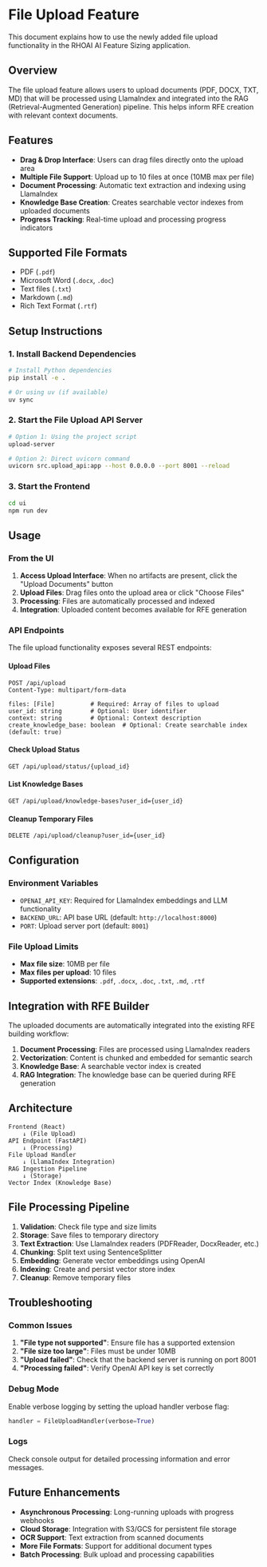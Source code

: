 # File Upload Feature

This document explains how to use the newly added file upload functionality in the RHOAI AI Feature Sizing application.

## Overview

The file upload feature allows users to upload documents (PDF, DOCX, TXT, MD) that will be processed using LlamaIndex and integrated into the RAG (Retrieval-Augmented Generation) pipeline. This helps inform RFE creation with relevant context documents.

## Features

- **Drag & Drop Interface**: Users can drag files directly onto the upload area
- **Multiple File Support**: Upload up to 10 files at once (10MB max per file)
- **Document Processing**: Automatic text extraction and indexing using LlamaIndex
- **Knowledge Base Creation**: Creates searchable vector indexes from uploaded documents
- **Progress Tracking**: Real-time upload and processing progress indicators

## Supported File Formats

- PDF (`.pdf`)
- Microsoft Word (`.docx`, `.doc`)
- Text files (`.txt`)
- Markdown (`.md`)
- Rich Text Format (`.rtf`)

## Setup Instructions

### 1. Install Backend Dependencies

```bash
# Install Python dependencies
pip install -e .

# Or using uv (if available)
uv sync
```

### 2. Start the File Upload API Server

```bash
# Option 1: Using the project script
upload-server

# Option 2: Direct uvicorn command
uvicorn src.upload_api:app --host 0.0.0.0 --port 8001 --reload
```

### 3. Start the Frontend

```bash
cd ui
npm run dev
```

## Usage

### From the UI

1. **Access Upload Interface**: When no artifacts are present, click the "Upload Documents" button
2. **Upload Files**: Drag files onto the upload area or click "Choose Files"
3. **Processing**: Files are automatically processed and indexed
4. **Integration**: Uploaded content becomes available for RFE generation

### API Endpoints

The file upload functionality exposes several REST endpoints:

#### Upload Files
```http
POST /api/upload
Content-Type: multipart/form-data

files: [File]          # Required: Array of files to upload
user_id: string        # Optional: User identifier
context: string        # Optional: Context description
create_knowledge_base: boolean  # Optional: Create searchable index (default: true)
```

#### Check Upload Status
```http
GET /api/upload/status/{upload_id}
```

#### List Knowledge Bases
```http
GET /api/upload/knowledge-bases?user_id={user_id}
```

#### Cleanup Temporary Files
```http
DELETE /api/upload/cleanup?user_id={user_id}
```

## Configuration

### Environment Variables

- `OPENAI_API_KEY`: Required for LlamaIndex embeddings and LLM functionality
- `BACKEND_URL`: API base URL (default: `http://localhost:8000`)
- `PORT`: Upload server port (default: `8001`)

### File Upload Limits

- **Max file size**: 10MB per file
- **Max files per upload**: 10 files
- **Supported extensions**: `.pdf`, `.docx`, `.doc`, `.txt`, `.md`, `.rtf`

## Integration with RFE Builder

The uploaded documents are automatically integrated into the existing RFE building workflow:

1. **Document Processing**: Files are processed using LlamaIndex readers
2. **Vectorization**: Content is chunked and embedded for semantic search
3. **Knowledge Base**: A searchable vector index is created
4. **RAG Integration**: The knowledge base can be queried during RFE generation

## Architecture

```
Frontend (React)
    ↓ (File Upload)
API Endpoint (FastAPI)
    ↓ (Processing)
File Upload Handler
    ↓ (LlamaIndex Integration)
RAG Ingestion Pipeline
    ↓ (Storage)
Vector Index (Knowledge Base)
```

## File Processing Pipeline

1. **Validation**: Check file type and size limits
2. **Storage**: Save files to temporary directory
3. **Text Extraction**: Use LlamaIndex readers (PDFReader, DocxReader, etc.)
4. **Chunking**: Split text using SentenceSplitter
5. **Embedding**: Generate vector embeddings using OpenAI
6. **Indexing**: Create and persist vector store index
7. **Cleanup**: Remove temporary files

## Troubleshooting

### Common Issues

1. **"File type not supported"**: Ensure file has a supported extension
2. **"File size too large"**: Files must be under 10MB
3. **"Upload failed"**: Check that the backend server is running on port 8001
4. **"Processing failed"**: Verify OpenAI API key is set correctly

### Debug Mode

Enable verbose logging by setting the upload handler verbose flag:

```python
handler = FileUploadHandler(verbose=True)
```

### Logs

Check console output for detailed processing information and error messages.

## Future Enhancements

- **Asynchronous Processing**: Long-running uploads with progress webhooks
- **Cloud Storage**: Integration with S3/GCS for persistent file storage
- **OCR Support**: Text extraction from scanned documents
- **More File Formats**: Support for additional document types
- **Batch Processing**: Bulk upload and processing capabilities
